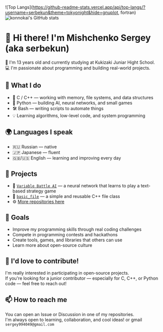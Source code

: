 ![Top Langs](https://github-readme-stats.vercel.app/api/top-langs/?username=serbekun&theme=tokyonight&hide=gnuplot, fortran)
![konnokai's GitHub stats](https://github-readme-stats.vercel.app/api?username=serbekun&show_icons=true&theme=tokyonight&include_all_commits=true)

# 👋 Hi there! I'm Mishchenko Sergey (aka serbekun)

🎒 I'm 13 years old and currently studying at Kukizaki Juniar Hight School.  
💻 I'm passionate about programming and building real-world projects.

## 🧠 What I do

- 💾 C / C++ — working with memory, file systems, and data structures  
- 🐍 Python — building AI, neural networks, and small games  
- 🛠️ Bash — writing scripts to automate things  
- 💡 Learning algorithms, low-level code, and system programming

## 🌍 Languages I speak

- 🇷🇺 Russian — native  
- 🇯🇵 Japanese — fluent  
- 🇬🇧/🇺🇸 English — learning and improving every day

## 🚀 Projects

- 🧠 [`Variable Battle AI`](https://github.com/serbekun/Variable-Battle) — a neural network that learns to play a text-based strategy game  
- 📁 [`basic_file`](https://github.com/serbekun/basic_file) — a simple and reusable C++ file class  
- ⚙️ [More repositories here](https://github.com/serbekun?tab=repositories)

## 🌱 Goals

- Improve my programming skills through real coding challenges  
- Compete in programming contests and hackathons  
- Create tools, games, and libraries that others can use  
- Learn more about open-source culture

## 🤝 I'd love to contribute!

I'm really interested in participating in open-source projects.  
If you're looking for a junior contributor — especially for C, C++, or Python code — feel free to reach out!

## 📫 How to reach me

You can open an Issue or Discussion in one of my repositories.  
I'm always open to learning, collaboration, and cool ideas!
or gmail ```sergey994049@gmail.com```
